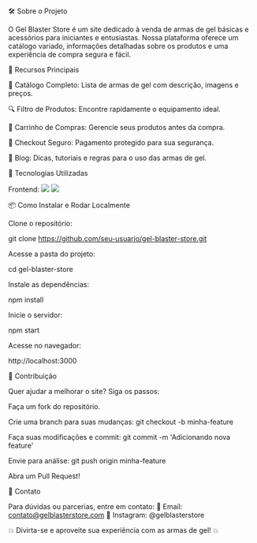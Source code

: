 
🛠️ Sobre o Projeto

O Gel Blaster Store é um site dedicado à venda de armas de gel básicas e acessórios para iniciantes e entusiastas. Nossa plataforma oferece um catálogo variado, informações detalhadas sobre os produtos e uma experiência de compra segura e fácil.

🎯 Recursos Principais

🏹 Catálogo Completo: Lista de armas de gel com descrição, imagens e preços.

🔍 Filtro de Produtos: Encontre rapidamente o equipamento ideal.

🛒 Carrinho de Compras: Gerencie seus produtos antes da compra.

🔐 Checkout Seguro: Pagamento protegido para sua segurança.

📖 Blog: Dicas, tutoriais e regras para o uso das armas de gel.

🚀 Tecnologias Utilizadas

Frontend:
<img src="https://bognarjunior.wordpress.com/2014/11/23/quais-as-diferencas-entre-as-versoes-4-e-5-do-html/"> 
<img src="https://pixabay.com/pt/images/search/css/"> 

📦 Como Instalar e Rodar Localmente

Clone o repositório:

git clone https://github.com/seu-usuario/gel-blaster-store.git

Acesse a pasta do projeto:

cd gel-blaster-store

Instale as dependências:

npm install

Inicie o servidor:

npm start

Acesse no navegador:

http://localhost:3000

🤝 Contribuição

Quer ajudar a melhorar o site? Siga os passos:

Faça um fork do repositório.

Crie uma branch para suas mudanças: git checkout -b minha-feature

Faça suas modificações e commit: git commit -m 'Adicionando nova feature'

Envie para análise: git push origin minha-feature

Abra um Pull Request!

📩 Contato

Para dúvidas ou parcerias, entre em contato:
📧 Email: contato@gelblasterstore.com
📱 Instagram: @gelblasterstore

💥 Divirta-se e aproveite sua experiência com as armas de gel! 💥
